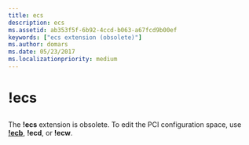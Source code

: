 ```yaml
---
title: ecs
description: ecs
ms.assetid: ab353f5f-6b92-4ccd-b063-a67fcd9b00ef
keywords: ["ecs extension (obsolete)"]
ms.author: domars
ms.date: 05/23/2017
ms.localizationpriority: medium
---
```


# !ecs


## <span id="ddk__ecs_dbg"></span><span id="DDK__ECS_DBG"></span>


The **!ecs** extension is obsolete. To edit the PCI configuration space, use [**!ecb**](-ecb---ecd---ecw.md), **!ecd**, or **!ecw**.

 

 





